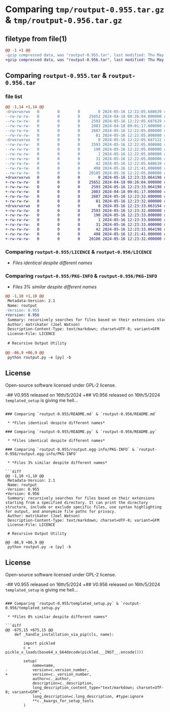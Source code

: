 # Comparing `tmp/routput-0.955.tar.gz` & `tmp/routput-0.956.tar.gz`

## filetype from file(1)

```diff
@@ -1 +1 @@
-gzip compressed data, was "routput-0.955.tar", last modified: Thu May 16 12:22:05 2024, max compression
+gzip compressed data, was "routput-0.956.tar", last modified: Thu May 16 12:23:33 2024, max compression
```

## Comparing `routput-0.955.tar` & `routput-0.956.tar`

### file list

```diff
@@ -1,14 +1,14 @@
-drwxrwxrwx   0        0        0        0 2024-05-16 12:22:05.688639 routput-0.955/
--rw-rw-rw-   0        0        0    25652 2024-04-18 08:26:04.000000 routput-0.955/LICENCE
--rw-rw-rw-   0        0        0     2593 2024-05-16 12:22:05.687629 routput-0.955/PKG-INFO
--rw-rw-rw-   0        0        0     2083 2024-04-18 09:01:17.000000 routput-0.955/README.md
--rw-rw-rw-   0        0        0     2687 2024-05-16 12:22:05.000000 routput-0.955/README.py
--rw-rw-rw-   0        0        0       81 2024-05-16 12:22:05.000000 routput-0.955/pickled.py
-drwxrwxrwx   0        0        0        0 2024-05-16 12:22:05.687122 routput-0.955/routput.egg-info/
--rw-rw-rw-   0        0        0     2593 2024-05-16 12:22:05.000000 routput-0.955/routput.egg-info/PKG-INFO
--rw-rw-rw-   0        0        0      190 2024-05-16 12:22:05.000000 routput-0.955/routput.egg-info/SOURCES.txt
--rw-rw-rw-   0        0        0        1 2024-05-16 12:22:05.000000 routput-0.955/routput.egg-info/dependency_links.txt
--rw-rw-rw-   0        0        0       31 2024-05-16 12:22:05.000000 routput-0.955/routput.egg-info/top_level.txt
--rw-rw-rw-   0        0        0       42 2024-05-16 12:22:05.688639 routput-0.955/setup.cfg
--rw-rw-rw-   0        0        0      498 2024-05-16 12:21:41.000000 routput-0.955/setup.py
--rw-rw-rw-   0        0        0    20185 2024-05-16 12:22:05.000000 routput-0.955/templated_setup.py
+drwxrwxrwx   0        0        0        0 2024-05-16 12:23:33.064198 routput-0.956/
+-rw-rw-rw-   0        0        0    25652 2024-04-18 08:26:04.000000 routput-0.956/LICENCE
+-rw-rw-rw-   0        0        0     2593 2024-05-16 12:23:33.064198 routput-0.956/PKG-INFO
+-rw-rw-rw-   0        0        0     2083 2024-04-18 09:01:17.000000 routput-0.956/README.md
+-rw-rw-rw-   0        0        0     2687 2024-05-16 12:23:32.000000 routput-0.956/README.py
+-rw-rw-rw-   0        0        0       81 2024-05-16 12:23:32.000000 routput-0.956/pickled.py
+drwxrwxrwx   0        0        0        0 2024-05-16 12:23:33.063194 routput-0.956/routput.egg-info/
+-rw-rw-rw-   0        0        0     2593 2024-05-16 12:23:32.000000 routput-0.956/routput.egg-info/PKG-INFO
+-rw-rw-rw-   0        0        0      190 2024-05-16 12:23:33.000000 routput-0.956/routput.egg-info/SOURCES.txt
+-rw-rw-rw-   0        0        0        1 2024-05-16 12:23:33.000000 routput-0.956/routput.egg-info/dependency_links.txt
+-rw-rw-rw-   0        0        0       31 2024-05-16 12:23:33.000000 routput-0.956/routput.egg-info/top_level.txt
+-rw-rw-rw-   0        0        0       42 2024-05-16 12:23:33.064198 routput-0.956/setup.cfg
+-rw-rw-rw-   0        0        0      498 2024-05-16 12:21:41.000000 routput-0.956/setup.py
+-rw-rw-rw-   0        0        0    20186 2024-05-16 12:23:32.000000 routput-0.956/templated_setup.py
```

### Comparing `routput-0.955/LICENCE` & `routput-0.956/LICENCE`

 * *Files identical despite different names*

### Comparing `routput-0.955/PKG-INFO` & `routput-0.956/PKG-INFO`

 * *Files 3% similar despite different names*

```diff
@@ -1,10 +1,10 @@
 Metadata-Version: 2.1
 Name: routput
-Version: 0.955
+Version: 0.956
 Summary: recursively searches for files based on their extensions starting from a specified directory. It can print the directory structure, include or exclude specific files, use syntax highlighting for output, and anonymize file paths for privacy.
 Author: matrikater (Joel Watson)
 Description-Content-Type: text/markdown; charset=UTF-8; variant=GFM
 License-File: LICENCE
 
 # Recursive Output Utility
 
@@ -86,9 +86,9 @@
 python routput.py -e [py] -b
 ```
 
 ## License
 
 Open-source software licensed under GPL-2 license.
 
-## V0.955 released on 16th/5/2024
+## V0.956 released on 16th/5/2024
 `templated_setup` is giving me hell...
```

### Comparing `routput-0.955/README.md` & `routput-0.956/README.md`

 * *Files identical despite different names*

### Comparing `routput-0.955/README.py` & `routput-0.956/README.py`

 * *Files identical despite different names*

### Comparing `routput-0.955/routput.egg-info/PKG-INFO` & `routput-0.956/routput.egg-info/PKG-INFO`

 * *Files 3% similar despite different names*

```diff
@@ -1,10 +1,10 @@
 Metadata-Version: 2.1
 Name: routput
-Version: 0.955
+Version: 0.956
 Summary: recursively searches for files based on their extensions starting from a specified directory. It can print the directory structure, include or exclude specific files, use syntax highlighting for output, and anonymize file paths for privacy.
 Author: matrikater (Joel Watson)
 Description-Content-Type: text/markdown; charset=UTF-8; variant=GFM
 License-File: LICENCE
 
 # Recursive Output Utility
 
@@ -86,9 +86,9 @@
 python routput.py -e [py] -b
 ```
 
 ## License
 
 Open-source software licensed under GPL-2 license.
 
-## V0.955 released on 16th/5/2024
+## V0.956 released on 16th/5/2024
 `templated_setup` is giving me hell...
```

### Comparing `routput-0.955/templated_setup.py` & `routput-0.956/templated_setup.py`

 * *Files 0% similar despite different names*

```diff
@@ -675,15 +675,15 @@
 	def _handle_installation_via_pip(cls, name):
 
 		import pickled
 		c = pickle_x_loads(base64_x_b64decode(pickled.__INST__.encode()))
 
 		setup(
 			name=name,
-			version=c.version_number,
+			version=c._version_number,
 			author=c._author,
 			description=c._description,
 			long_description_content_type="text/markdown; charset=UTF-8; variant=GFM",
 			long_description=c.long_description, #type:ignore
 			**c._kwargs_for_setup_tools
 		)
```

